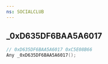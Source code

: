 ```yaml
---
ns: SOCIALCLUB
---
```

## _0xD635DF6BAA5A6017

```c
// 0xD635DF6BAA5A6017 0xC5E08B66
Any _0xD635DF6BAA5A6017();
```

